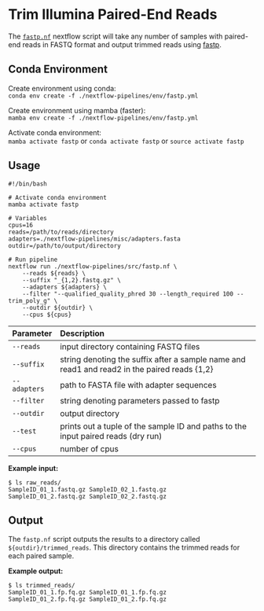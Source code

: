 # Trim Illumina Paired-End Reads

The [`fastp.nf`](https://github.com/Tom-Jenkins/nextflow-pipelines/blob/main/src/fastp.nf) nextflow script will take any number of samples with paired-end reads in FASTQ format and output trimmed reads using [fastp](https://github.com/OpenGene/fastp). 

## Conda Environment

Create environment using conda:   
`conda env create -f ./nextflow-pipelines/env/fastp.yml`  

Create environment using mamba (faster):  
`mamba env create -f ./nextflow-pipelines/env/fastp.yml`

Activate conda environment:  
`mamba activate fastp` or `conda activate fastp` or `source activate fastp`

## Usage
```
#!/bin/bash

# Activate conda environment
mamba activate fastp

# Variables
cpus=16
reads=/path/to/reads/directory
adapters=./nextflow-pipelines/misc/adapters.fasta
outdir=/path/to/output/directory

# Run pipeline
nextflow run ./nextflow-pipelines/src/fastp.nf \
    --reads ${reads} \
    --suffix "_{1,2}.fastq.gz" \
    --adapters ${adapters} \
    --filter "--qualified_quality_phred 30 --length_required 100 --trim_poly_g" \
    --outdir ${outdir} \
    --cpus ${cpus}
```

| Parameter | Description
| :- | :-
| `--reads` | input directory containing FASTQ files
| `--suffix` | string denoting the suffix after a sample name and read1 and read2 in the paired reads {1,2}
| `--adapters` | path to FASTA file with adapter sequences
| `--filter` | string denoting parameters passed to fastp
| `--outdir` | output directory
| `--test` | prints out a tuple of the sample ID and paths to the input paired reads (dry run)
| `--cpus` | number of cpus

**Example input:**  
```
$ ls raw_reads/
SampleID_01_1.fastq.gz SampleID_02_1.fastq.gz
SampleID_01_2.fastq.gz SampleID_02_2.fastq.gz
```

## Output

The `fastp.nf` script outputs the results to a directory called `${outdir}/trimmed_reads`. This directory contains the trimmed reads for each paired sample.

**Example output:**  
```
$ ls trimmed_reads/
SampleID_01_1.fp.fq.gz SampleID_01_1.fp.fq.gz
SampleID_01_2.fp.fq.gz SampleID_01_2.fp.fq.gz
```
